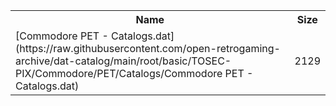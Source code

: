 <table>
<tr><th>Name</th><th>Size</th></tr>
<tr><td>[Commodore PET - Catalogs.dat](https://raw.githubusercontent.com/open-retrogaming-archive/dat-catalog/main/root/basic/TOSEC-PIX/Commodore/PET/Catalogs/Commodore PET - Catalogs.dat)</td><td>2129</td></tr>
</table>
